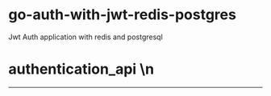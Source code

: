 # go-auth-with-jwt-redis-postgres
Jwt Auth application with redis and postgresql
# authentication_api \n
---
